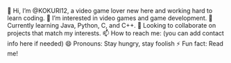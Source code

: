 👋 Hi, I’m @KOKURI12, a video game lover new here and working hard to learn coding.
👀 I’m interested in video games and game development.
🌱 Currently learning Java, Python, C, and C++.
💞️ Looking to collaborate on projects that match my interests.
📫 How to reach me: (you can add contact info here if needed)
😄 Pronouns: Stay hungry, stay foolish
⚡ Fun fact: Read me!
<!---
KOKURI12/KOKURI12 is a ✨ special ✨ repository because its `README.md` (this file) appears on your GitHub profile.
You can click the Preview link to take a look at your changes.
--->
